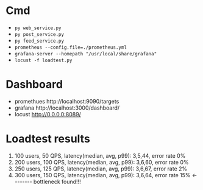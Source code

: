 # Cmd
- `py web_service.py`
- `py post_service.py`
- `py feed_service.py`
- `prometheus --config.file=./prometheus.yml`
- `grafana-server --homepath "/usr/local/share/grafana"`
- `locust -f loadtest.py`

# Dashboard
- promethues http://localhost:9090/targets
- grafana http://localhost:3000/dashboard/
- locust http://0.0.0.0:8089/

# Loadtest results
1. 100 users, 50 QPS, latency(median, avg, p99): 3,5,44, error rate 0%
2. 200 users, 100 QPS, latency(median, avg, p99): 3,6,60, error rate 0%
3. 250 users, 125 QPS, latency(median, avg, p99): 3,6,67, error rate 2%
3. 300 users, 150 QPS, latency(median, avg, p99): 3,6,64, error rate 15% <-------- bottleneck found!!!